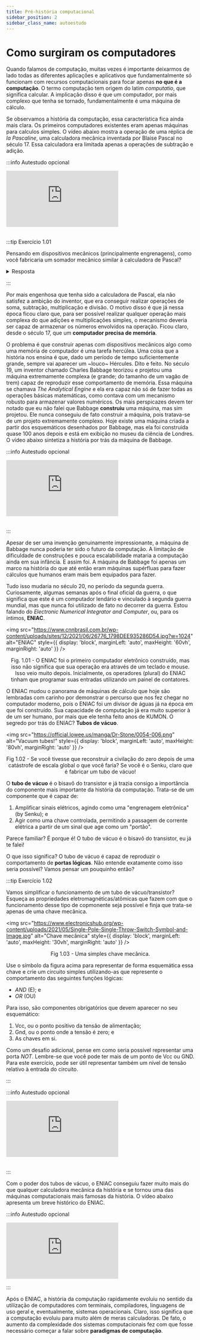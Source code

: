 ```yaml
---
title: Pré-história computacional
sidebar_position: 2
sidebar_class_name: autoestudo
---
```


# Como surgiram os computadores

Quando falamos de computação, muitas vezes é importante deixarmos de lado todas
as diferentes aplicações e aplicativos que fundamentalmente só funcionam com
recursos computacionais para focar apenas **no que é a computação**. O termo
computação tem origem do latim *computatio*, que significa calcular. A
implicação disso é que um computador, por mais complexo que tenha se tornado,
fundamentalmente é uma máquina de cálculo.

Se observamos a história da computação, essa característica fica ainda mais
clara. Os primeiros computadores existentes eram apenas máquinas para calculos
simples. O vídeo abaixo mostra a operação de uma réplica de *la Pascaline*, uma
calculadora mecânica inventada por Blaise Pascal no século 17. Essa calculadora
era limitada apenas a operações de subtração e adição.

:::info Autestudo opcional

<div style={{ textAlign: 'center' }}>
    <iframe 
        style={{
            display: 'block',
            margin: 'auto',
            width: '100%',
            height: '50vh',
        }}
        src="https://www.youtube.com/embed/GX4RQK__fQc" 
        frameborder="0" 
        allowFullScreen>
    </iframe>
</div>
<br/>

:::tip Exercício 1.01

Pensando em dispositivos mecânicos (principalmente engrenagens), como você
fabricaria um somador mecânico similar à calculadora de Pascal?

<details> 

<summary>Resposta</summary>
<p>
Não espere respostas para os exercícios desse material =)

Mas, vai lá, não vou te deixar 100% na mão. Dê uma olhada nesse outro vídeo,
mostrando como a calculadora de Pascal funciona por dentro:
</p>

<div style={{ textAlign: 'center' }}>
    <iframe 
        style={{
            display: 'block',
            margin: 'auto',
            width: '100%',
            height: '50vh',
        }}
        src="https://www.youtube.com/embed/hSl2WFfCTD8" 
        frameborder="0" 
        allowFullScreen>
    </iframe>
</div>

</details>

:::

Por mais engenhosa que tenha sido a calculadora de Pascal, ela não satisfez a
ambição do inventor, que era conseguir realizar operações de soma, subtração,
multiplicação e divisão. O motivo disso é que já nessa época ficou claro que,
para ser possível realizar qualquer operação mais complexa do que adições e
multiplicações simples, o mecanismo deveria ser capaz de armazenar os números
envolvidos na operação. Ficou claro, desde o século 17, que um **computador
precisa de memória**.

O problema é que construir apenas com dispositivos mecânicos algo como uma
memória de computador é uma tarefa hercúlea. Uma coisa que a história nos
ensina é que, dado um período de tempo suficientemente grande, sempre vai
aparecer um ~louco~ Hércules. Dito e feito. No século 19, um inventor chamado
Charles Babbage teorizou e projetou uma máquina extremamente complexa (e
grande; do tamanho de um vagão de trem) capaz de reproduzir esse comportamento
de memória. Essa máquina se chamava *The Analytical Engine* e ela era capaz não
só de fazer todas as operações básicas matemáticas, como contava com um
mecanismo robusto para armazenar valores numéricos. Os mais perspicazes devem
ter notado que eu não falei que Babbage **construiu** uma máquina, mas sim
projetou. Ele nunca conseguiu de fato construir a máquina, pois tratava-se de
um projeto extremamente complexo. Hoje existe uma máquina criada a partir dos
esquemáticos desenhados por Babbage, mas ela foi construída quase 100 anos
depois e está em exibição no museu da ciência de Londres. O vídeo abaixo
sintetiza a história por trás da máquina de Babbage.

:::info Autestudo opcional

<div style={{ textAlign: 'center' }}>
    <iframe 
        style={{
            display: 'block',
            margin: 'auto',
            width: '100%',
            height: '50vh',
        }}
        src="https://www.youtube.com/embed/XSkGY6LchJs" 
        frameborder="0" 
        allowFullScreen>
    </iframe>
</div>
<br/>

:::

Apesar de ser uma invenção genuinamente impressionante, a máquina de Babbage
nunca poderia ter sido o futuro da computação. A limitação de dificuldade de
construções e pouca escalabilidade mataria a computação ainda em sua infância.
E assim foi. A máquina de Babbage foi apenas um marco na história do que até
então eram máquinas supérfluas para fazer cálculos que humanos eram mais bem
equipados para fazer.

Tudo isso mudaria no século 20, no período da segunda guerra. Curiosamente,
algumas semanas após o final oficial da guerra, o que significa que este é um
computador lendário e vinculado à segunda guerra mundial, mas que nunca foi
utilizado de fato no decorrer da guerra. Estou falando do *Electronic Numerical
Integrator and Computer*, ou, para os íntimos, **ENIAC**.

<img 
  src="https://www.cnnbrasil.com.br/wp-content/uploads/sites/12/2021/06/26776_1798DEE935286D54.jpg?w=1024"
  alt="ENIAC"
  style={{ 
    display: 'block',
    marginLeft: 'auto',
    maxHeight: '60vh',
    marginRight: 'auto'
  }} 
/>
<br/>
<p><center>Fig. 1.01 - O ENIAC foi o primeiro computador eletrônico construído, mas isso
não significa que sua operação era através de um teclado e mouse. Isso veio
muito depois. Inicialmente, os operadores (plural) do ENIAC tinham que
programar suas entradas utilizando um painel de contatores. </center></p>


O ENIAC mudou o panorama de máquinas de cálculo que hoje são lembradas com
carinho por demonstrar o percurso que nos fez chegar no computador moderno,
pois o ENIAC foi um divisor de águas já na época em que foi construído. Sua
capacidade de computação já era muito superior à de um ser humano, por mais que
ele tenha feito anos de KUMON. O segredo por trás do ENIAC? **Tubos de vácuo**.

<img 
  src="https://official.lowee.us/manga/Dr-Stone/0054-006.png"
  alt="Vacuum tubes!"
  style={{ 
    display: 'block',
    marginLeft: 'auto',
    maxHeight: '80vh',
    marginRight: 'auto'
  }} 
/>
<br/>
<p><center>Fig 1.02 - Se você tivesse que reconstruir a civilação do zero depois de uma
catástrofe de escala global o que você faria? Se você é o Senku, claro que é
fabricar um tubo de vácuo!</center></p>

O **tubo de vácuo** é o bisavô do transistor e já trazia consigo a importância
do componente mais importante da história da computação. Trata-se de um
componente que é capaz de:

1. Amplificar sinais elétricos, agindo como uma "engrenagem eletrônica" (by
   Senku); e
2. Agir como uma chave controlada, permitindo a passagem de corrente elétrica a
   partir de um sinal que age como um "portão".

Parece familiar? É porque é! O tubo de vácuo é o bisavô do transistor, eu já te
falei!

O que isso significa? O tubo de vácuo é capaz de reproduzir o comportamento de
**portas lógicas**. Não entende exatamente como isso seria possível? Vamos
pensar um pouquinho então?

:::tip Exercício 1.02

Vamos simplificar o funcionamento de um tubo de vácuo/transistor? Esqueça as
propriedades eletromagnéticas/atômicas que fazem com que o funcionamento desse
tipo de copmonente seja possível e finja que trata-se apenas de uma chave
mecânica.

<img 
  src="https://www.electronicshub.org/wp-content/uploads/2021/05/Single-Pole-Single-Throw-Switch-Symbol-and-Image.jpg"
  alt="Chave mecânica"
  style={{ 
    display: 'block',
    marginLeft: 'auto',
    maxHeight: '30vh',
    marginRight: 'auto'
  }} 
/>
<br/>
<p><center>Fig 1.03 - Uma simples chave mecânica.</center></p>

Use o símbolo da figura acima para representar de forma esquemática essa chave
e crie um circuito simples utilizando-as que represente o comportamento das
seguintes funções lógicas:

* *AND* (E); e
* *OR* (OU)

Para isso, são componentes obrigatórios que devem aparecer no seu esquemático:

1. Vcc, ou o ponto positivo da tensão de alimentação;
2. Gnd, ou o ponto onde a tensão é zero; e
3. As chaves em si.

Como um desafio adicional, pense em como seria possível representar uma porta
*NOT*. Lembre-se que você pode ter mais de um ponto de Vcc ou GND. Para este
exercício, pode ser útil representar também um nível de tensão relativo à
entrada do circuito.

:::

:::info Autestudo opcional

<div style={{ textAlign: 'center' }}>
    <iframe 
        style={{
            display: 'block',
            margin: 'auto',
            width: '100%',
            height: '50vh',
        }}
        src="https://www.youtube.com/embed/FU_YFpfDqqA" 
        frameborder="0" 
        allowFullScreen>
    </iframe>
</div>
<br/>

:::


Com o poder dos tubos de vácuo, o ENIAC conseguiu fazer muito mais do que
qualquer calculadora mecânica da história e se tornou uma das máquinas
computacionais mais famosas da história. O vídeo abaixo apresenta um breve
histórico do ENIAC.

:::info Autestudo opcional

<div style={{ textAlign: 'center' }}>
    <iframe 
        style={{
            display: 'block',
            margin: 'auto',
            width: '100%',
            height: '50vh',
        }}
        src="https://www.youtube.com/embed/dy0wpDfnpzo" 
        frameborder="0" 
        allowFullScreen>
    </iframe>
</div>

:::

Após o ENIAC, a história da computação rapidamente evoluiu no sentido da
utilização de computadores com terminais, compiladores, linguagens de uso geral
e, eventualmente, sistemas operacionais. Claro, isso significa que a computação
evoluiu para muito além de meras calculadoras. De fato, o aumento da
complexidade dos sistemas computacionais fez com que fosse necessário começar a
falar sobre **paradigmas de computação**.

